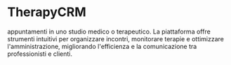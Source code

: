 # TherapyCRM
appuntamenti in uno studio medico o terapeutico. La piattaforma offre strumenti intuitivi per organizzare incontri, monitorare terapie e ottimizzare l'amministrazione, migliorando l'efficienza e la comunicazione tra professionisti e clienti.
